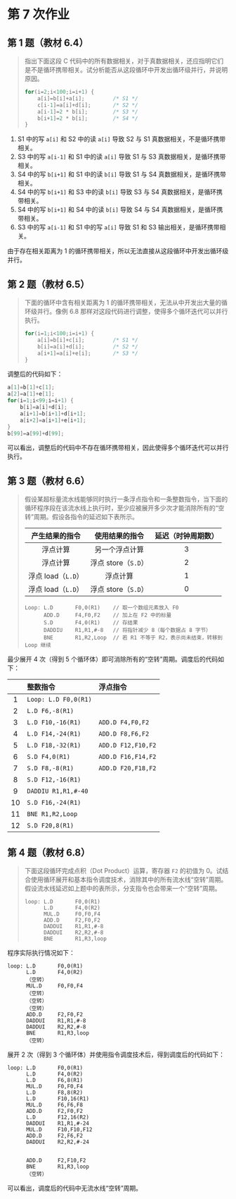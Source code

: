 # 第 7 次作业

## 第 1 题（教材 6.4）

> 指出下面这段 C 代码中的所有数据相关，对于真数据相关，还应指明它们是不是循环携带相关。试分析能否从这段循环中开发出循环级并行，并说明原因。
>
> ```c
> for(i=2;i<100;i=i+1) {
>     a[i]=b[i]+a[i];         /* S1 */
>     c[i-1]=a[i]+d[i];       /* S2 */
>     a[i-1]=2 * b[i];        /* S3 */
>     b[i+1]=2 * b[i];        /* S4 */
> }
> ```

1. S1 中的写 `a[i]` 和 S2 中的读 `a[i]` 导致 S2 与 S1 真数据相关，不是循环携带相关。
2. S3 中的写 `a[i-1]` 和 S1 中的读 `a[i]` 导致 S1 与 S3 真数据相关，是循环携带相关。
3. S4 中的写 `b[i+1]` 和 S1 中的读 `b[i]` 导致 S1 与 S4 真数据相关，是循环携带相关。
4. S4 中的写 `b[i+1]` 和 S3 中的读 `b[i]` 导致 S3 与 S4 真数据相关，是循环携带相关。
5. S4 中的写 `b[i+1]` 和 S4 中的读 `b[i]` 导致 S4 与 S4 真数据相关，是循环携带相关。
6. S3 中的写 `a[i-1]` 和 S1 中的写 `a[i]` 导致 S1 和 S3 输出相关，是循环携带相关。

由于存在相关距离为 $1$ 的循环携带相关，所以无法直接从这段循环中开发出循环级并行。

## 第 2 题（教材 6.5）

> 下面的循环中含有相关距离为 $1$ 的循环携带相关，无法从中开发出大量的循环级并行。像例 6.8 那样对这段代码进行调整，使得多个循环迭代可以并行执行。
>
> ```c
> for(i=1;i<100;i=i+1) {
>     a[i]=b[i]+c[i];         /* S1 */
>     b[i]=a[i]+d[i];         /* S2 */
>     a[i+1]=a[i]+e[i];       /* S3 */
> }
> ```

调整后的代码如下：

```c
a[1]=b[1]+c[1];
a[2]=a[1]+e[1];
for(i=1;i<99;i=i+1) {
    b[i]=a[i]+d[i];
    a[i+1]=b[i+1]+d[i+1];
    a[i+2]=a[i+1]+e[i+1];
}
b[99]=a[99]+d[99];
```

可以看出，调整后的代码中不存在循环携带相关，因此使得多个循环迭代可以并行执行。

## 第 3 题（教材 6.6）

> 假设某超标量流水线能够同时执行一条浮点指令和一条整数指令，当下面的循环程序段在该流水线上执行时，至少应被展开多少次才能消除所有的“空转”周期。假设各指令的延迟如下表所示。
>
> | 产生结果的指令| 使用结果的指令| 延迟（时钟周期数） |
> |:-:|:-:|:-:|
> | 浮点计算 | 另一个浮点计算 | $3$ |
> | 浮点计算 | 浮点 store（`S.D`） | $2$ |
> | 浮点 load（`L.D`） | 浮点计算 | $1$ |
> | 浮点 load（`L.D`） | 浮点 store（`S.D`） | $0$ |
>
> ```assembly
> Loop: L.D       F0,0(R1)    // 取一个数组元素放入 F0
>       ADD.D     F4,F0,F2    // 加上在 F2 中的标量
>       S.D       F4,0(R1)    // 存结果
>       DADDIU    R1,R1,#-8   // 将指针减少 8（每个数据占 8 字节）
>       BNE       R1,R2,Loop  // 若 R1 不等于 R2，表示尚未结束，转移到 Loop 继续
> ```

最少展开 $4$ 次（得到 $5$ 个循环体）即可消除所有的“空转”周期。调度后的代码如下：

| | 整数指令 | 浮点指令 |
|:-:|:-|:-|
| 1 | `Loop: L.D F0,0(R1)` | |
| 2 | `L.D F6,-8(R1)` | |
| 3 | `L.D F10,-16(R1)` | `ADD.D F4,F0,F2` |
| 4 | `L.D F14,-24(R1)` | `ADD.D F8,F6,F2` |
| 5 | `L.D F18,-32(R1)` | `ADD.D F12,F10,F2` |
| 6 | `S.D F4,0(R1)` | `ADD.D F16,F14,F2` |
| 7 | `S.D F8,-8(R1)` | `ADD.D F20,F18,F2` |
| 8 | `S.D F12,-16(R1)` | |
| 9 | `DADDIU R1,R1,#-40` | |
| 10 | `S.D F16,-24(R1)` | |
| 11 | `BNE R1,R2,Loop` | |
| 12 | `S.D F20,8(R1)` | |

## 第 4 题（教材 6.8）

> 下面这段循环完成点积（Dot Product）运算，寄存器 `F2` 的初值为 $0$。试结合使用循环展开和基本指令调度技术，消除其中的所有流水线“空转”周期。假设流水线延迟如上题中的表所示，分支指令也会带来一个“空转”周期。
>
> ```assembly
> loop: L.D       F0,0(R1)
>       L.D       F4,0(R2)
>       MUL.D     F0,F0,F4
>       ADD.D     F2,F0,F2
>       DADDUI    R1,R1,#-8
>       DADDUI    R2,R2,#-8
>       BNE       R1,R3,loop
> ```

程序实际执行情况如下：

```assembly
loop: L.D       F0,0(R1)
      L.D       F4,0(R2)
      （空转）
      MUL.D     F0,F0,F4
      （空转）
      （空转）
      （空转）
      ADD.D     F2,F0,F2
      DADDUI    R1,R1,#-8
      DADDUI    R2,R2,#-8
      BNE       R1,R3,loop
      （空转）
```

展开 $2$ 次（得到 $3$ 个循环体）并使用指令调度技术后，得到调度后的代码如下：

```assembly
loop: L.D       F0,0(R1)
      L.D       F4,0(R2)
      L.D       F6,8(R1)
      MUL.D     F0,F0,F4
      L.D       F8,8(R2)
      L.D       F10,16(R1)
      MUL.D     F6,F6,F8
      ADD.D     F2,F0,F2
      L.D       F12,16(R2)
      DADDUI    R1,R1,#-24
      MUL.D     F10,F10,F12
      ADD.D     F2,F6,F2
      DADDUI    R2,R2,#-24

      
      ADD.D     F2,F10,F2
      BNE       R1,R3,loop
      （空转）
```

可以看出，调度后的代码中无流水线“空转”周期。
